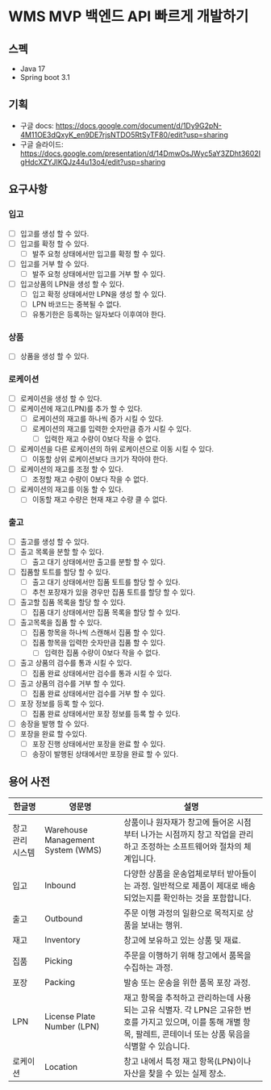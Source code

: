 # WMS MVP 백엔드 API 빠르게 개발하기

## 스펙

- Java 17
- Spring boot 3.1

## 기획
- 구글 docs: https://docs.google.com/document/d/1Dy9G2pN-4M11OE3dQxyK_en9DE7rjsNTDO5RtSyTF80/edit?usp=sharing
- 구글 슬라이드: https://docs.google.com/presentation/d/14DmwOsJWyc5aY3ZDht3602IgHdcXZYJIKQJz44u13o4/edit?usp=sharing

## 요구사항

### 입고

- [ ] 입고를 생성 할 수 있다.
- [ ] 입고를 확정 할 수 있다.
    - [ ] 발주 요청 상태에서만 입고를 확정 할 수 있다.
- [ ] 입고를 거부 할 수 있다.
    - [ ] 발주 요청 상태에서만 입고를 거부 할 수 있다.
- [ ] 입고상품의 LPN을 생성 할 수 있다.
    - [ ] 입고 확정 상태에서만 LPN을 생성 할 수 있다.
    - [ ] LPN 바코드는 중복될 수 없다.
    - [ ] 유통기한은 등록하는 일자보다 이후여야 한다.

### 상품

- [ ] 상품을 생성 할 수 있다.

### 로케이션

- [ ] 로케이션을 생성 할 수 있다.
- [ ] 로케이션에 재고(LPN)를 추가 할 수 있다.
    - [ ] 로케이션의 재고를 하나씩 증가 시킬 수 있다.
    - [ ] 로케이션의 재고를 입력한 숫자만큼 증가 시킬 수 있다.
        - [ ] 입력한 재고 수량이 0보다 작을 수 없다.
- [ ] 로케이션을 다른 로케이션의 하위 로케이션으로 이동 시킬 수 있다.
    - [ ] 이동할 상위 로케이션보다 크기가 작아야 한다.
- [ ] 로케이션의 재고를 조정 할 수 있다.
    - [ ] 조정할 재고 수량이 0보다 작을 수 없다.
- [ ] 로케이션의 재고를 이동 할 수 있다.
    - [ ] 이동할 재고 수량은 현재 재고 수량 클 수 없다.

### 출고

- [ ] 출고를 생성 할 수 있다.
- [ ] 출고 목록을 분할 할 수 있다.
    - [ ] 출고 대기 상태에서만 출고를 분할 할 수 있다.
- [ ] 집품할 토트를 할당 할 수 있다.
    - [ ] 출고 대기 상태에서만 집품 토트를 할당 할 수 있다.
    - [ ] 추천 포장재가 있을 경우만 집품 토트를 할당 할 수 있다.
- [ ] 출고할 집품 목록을 할당 할 수 있다.
    - [ ] 집품 대기 상태에서만 집품 목록을 할당 할 수 있다.
- [ ] 출고목록을 집품 할 수 있다.
    - [ ] 집품 항목을 하나씩 스캔해서 집품 할 수 있다.
    - [ ] 집품 항목을 입력한 숫자만큼 집품 할 수 있다.
        - [ ] 입력한 집품 수량이 0보다 작을 수 없다.
- [ ] 출고 상품의 검수를 통과 시킬 수 있다.
    - [ ] 집품 완료 상태에서만 검수를 통과 시킬 수 있다.
- [ ] 출고 상품의 검수를 거부 할 수 있다.
    - [ ] 집품 완료 상태에서만 검수를 거부 할 수 있다.
- [ ] 포장 정보를 등록 할 수 있다.
    - [ ] 집품 완료 상태에서만 포장 정보를 등록 할 수 있다.
- [ ] 송장을 발행 할 수 있다.
- [ ] 포장을 완료 할 수있다.
    - [ ] 포장 진행 상태에서만 포장을 완료 할 수 있다.
    - [ ] 송장이 발행된 상태에서만 포장을 완료 할 수 있다.

## 용어 사전

| 한글명       | 영문명                               | 설명                                                                                                  |
|-----------|-----------------------------------|-----------------------------------------------------------------------------------------------------|
| 창고 관리 시스템 | Warehouse Management System (WMS) | 상품이나 원자재가 창고에 들어온 시점부터 나가는 시점까지 창고 작업을 관리하고 조정하는 소프트웨어와 절차의 체계입니다.                                  |
| 입고        | Inbound                           | 다양한 상품을 운송업체로부터 받아들이는 과정. 일반적으로 제품이 제대로 배송되었는지를 확인하는 것을 포함합니다.                                      |
| 출고        | Outbound                          | 주문 이행 과정의 일환으로 목적지로 상품을 보내는 행위.                                                                     |
| 재고        | Inventory                         | 창고에 보유하고 있는 상품 및 재료.                                                                                |
| 집품        | Picking                           | 주문을 이행하기 위해 창고에서 품목을 수집하는 과정.                                                                       |
| 포장        | Packing                           | 발송 또는 운송을 위한 품목 포장 과정.                                                                              |
| LPN       | License Plate Number (LPN)        | 재고 항목을 추적하고 관리하는데 사용되는 고유 식별자. 각 LPN은 고유한 번호를 가지고 있으며, 이를 통해 개별 항목, 팔레트, 콘테이너 또는 상품 묶음을 식별할 수 있습니다. |
| 로케이션      | Location                          | 창고 내에서 특정 재고 항목(LPN)이나 자산을 찾을 수 있는 실제 장소.                                                           |
